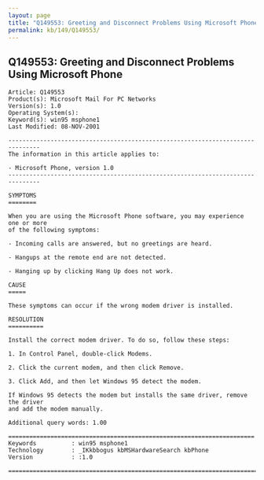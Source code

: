 ```yaml
---
layout: page
title: "Q149553: Greeting and Disconnect Problems Using Microsoft Phone"
permalink: kb/149/Q149553/
---
```


## Q149553: Greeting and Disconnect Problems Using Microsoft Phone

	Article: Q149553
	Product(s): Microsoft Mail For PC Networks
	Version(s): 1.0
	Operating System(s): 
	Keyword(s): win95 msphone1
	Last Modified: 08-NOV-2001
	
	-------------------------------------------------------------------------------
	The information in this article applies to:
	
	- Microsoft Phone, version 1.0 
	-------------------------------------------------------------------------------
	
	SYMPTOMS
	========
	
	When you are using the Microsoft Phone software, you may experience one or more
	of the following symptoms:
	
	- Incoming calls are answered, but no greetings are heard.
	
	- Hangups at the remote end are not detected.
	
	- Hanging up by clicking Hang Up does not work.
	
	CAUSE
	=====
	
	These symptoms can occur if the wrong modem driver is installed.
	
	RESOLUTION
	==========
	
	Install the correct modem driver. To do so, follow these steps:
	
	1. In Control Panel, double-click Modems.
	
	2. Click the current modem, and then click Remove.
	
	3. Click Add, and then let Windows 95 detect the modem.
	
	If Windows 95 detects the modem but installs the same driver, remove the driver
	and add the modem manually.
	
	Additional query words: 1.00
	
	======================================================================
	Keywords          : win95 msphone1 
	Technology        : _IKkbbogus kbMSHardwareSearch kbPhone
	Version           : :1.0
	
	=============================================================================
	
